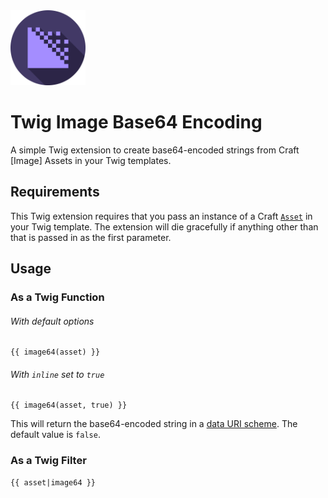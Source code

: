 <img src="resources/img/media-encoder.svg"  width="120">

# Twig Image Base64 Encoding

A simple Twig extension to create base64-encoded strings from Craft [Image] Assets in your Twig templates.

<!--- ## Installation

Find it in the Craft Plugin Store or simply install via Composer from your command line composer require "kisonay/craft-twig-imagebase64" --->

## Requirements

This Twig extension requires that you pass an instance of a Craft [`Asset`](https://docs.craftcms.com/api/v3/craft-elements-asset.html) in your Twig template. The extension will die gracefully if anything other than that is passed in as the first parameter.

## Usage

### As a Twig Function

###### With default options

	{{ image64(asset) }}

###### With `inline` set to `true`

	{{ image64(asset, true) }}

This will return the base64-encoded string in a [data URI scheme](http://en.wikipedia.org/wiki/Data_URI_scheme). The default value is `false`.

### As a Twig Filter

	{{ asset|image64 }}
